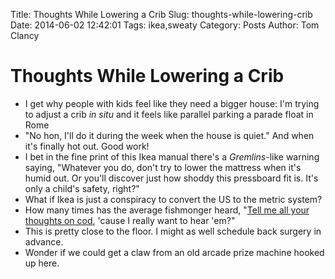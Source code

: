 Title: Thoughts While Lowering a Crib
Slug: thoughts-while-lowering-crib
Date: 2014-06-02 12:42:01
Tags: ikea,sweaty
Category: Posts
Author: Tom Clancy

# Thoughts While Lowering a Crib

* I get why people with kids feel like they need a bigger house: I'm trying to adjust a crib _in situ_ and it feels like parallel parking a parade float in Rome
* "No hon, I'll do it during the week when the house is quiet." And when it's finally hot out. Good work!
* I bet in the fine print of this Ikea manual there's a _Gremlins_-like warning saying, "Whatever you do, don't try to lower the mattress when it's humid out. Or you'll discover just how shoddy this pressboard fit is. It's only a child's safety, right?"
* What if Ikea is just a conspiracy to convert the US to the metric system?
* How many times has the average fishmonger heard, "[Tell me all your thoughts on cod](https://www.youtube.com/watch?v=VuNdnKDRSDA), 'cause I really want to hear 'em?"
* This is pretty close to the floor. I might as well schedule back surgery in advance.
* Wonder if we could get a claw from an old arcade prize machine hooked up here.
